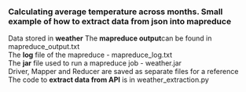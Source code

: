 ### Calculating average temperature across months. Small example of how to extract data from json into mapreduce
Data stored in **weather**
The **mapreduce output**can be found in mapreduce_output.txt <br/>
The **log** file of the mapreduce - mapreduce_log.txt<br/>
The **jar** file used to run a mapreduce job - weather.jar<br/>
Driver, Mapper and Reducer are saved as separate files for a reference<br/>
The code to **extract data from API** is in weather_extraction.py
